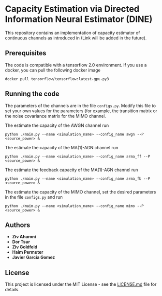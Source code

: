 # Capacity Estimation via Directed Information Neural Estimator (DINE)

This repository contains an implementation of capacity estimator of continuous channels as introduced in (Link will be added in the future).

## Prerequisites

The code is compatible with a tensorflow 2.0 environment.
If you use a docker, you can pull the following docker image

```
docker pull tensorflow/tensorflow:latest-gpu-py3
```


## Running the code

The parameters of the channels are in the file `configs.py`. Modify this file to set your own values for the parameters (for example, the transition matrix or the noise covariance matrix for the MIMO channel.

The estimate the capacity of the AWGN channel run
```
python ./main.py --name <simulation_name> --config_name awgn --P <source_power> &
```
The estimate the capacity of the MA(1)-AGN channel run
```
python ./main.py --name <simulation_name> --config_name arma_ff --P <source_power> &
```
The estimate the feedback capacity of the MA(1)-AGN channel run
```
python ./main.py --name <simulation_name> --config_name arma_fb --P <source_power> &
```
The estimate the capacity of the MIMO channel, set the desired parameters in the file `configs.py` and run
```
python ./main.py --name <simulation_name> --config_name mimo --P <source_power> &
```
## Authors

* **Ziv Aharoni** 
* **Dor Tsur** 
* **Ziv Goldfeld** 
* **Haim Permuter** 
* **Javier Garcia Gomez** 


## License

This project is licensed under the MIT License - see the [LICENSE.md](LICENSE.md) file for details

